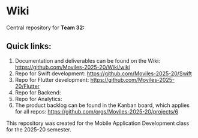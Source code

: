# Wiki

Central repository for **Team 32:**

## Quick links:
1. Documentation and deliverables can be found on the Wiki: https://github.com/Moviles-2025-20/Wiki/wiki
2. Repo for Swift development: https://github.com/Moviles-2025-20/Swift
3. Repo for Flutter development: https://github.com/Moviles-2025-20/Flutter
4. Repo for Backend:
5. Repo for Analytics:
6. The product backlog can be found in the Kanban board, which applies for all repos: https://github.com/orgs/Moviles-2025-20/projects/6

This repository was created for the Mobile Application Development class for the 2025-20 semester.
